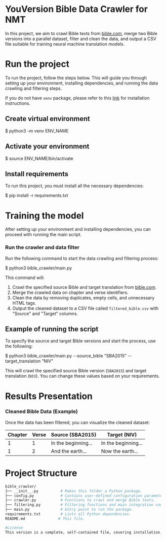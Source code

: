 # YouVersion Bible Data Crawler for NMT #

In this project, we aim to crawl Bible texts from [bible.com](https://www.bible.com/bible/), merge two Bible versions into a parallel dataset, filter and clean the data, and output a CSV file suitable for training neural machine translation models. </br>

# Run the project #

To run the project, follow the steps below. This will guide you through setting up your environment, installing dependencies, and running the data crawling and filtering steps.

If you do not have `venv` package, please refer to this [link](https://linuxize.com/post/how-to-create-python-virtual-environments-on-ubuntu-18-04/) for installation instructions.

## Create virtual environment ##
$ python3 -m venv ENV_NAME
## Activate your environment ##
$ source ENV_NAME/bin/activate


## Install requirements ##

To run this project, you must install all the necessary dependencies:

$ pip install -r requirements.txt

# Training the model #

After setting up your environment and installing dependencies, you can proceed with running the main script.

### Run the crawler and data filter ##

Run the following command to start the data crawling and filtering process:

$ python3 bible_crawler/main.py


This command will:

1. Crawl the specified source Bible and target translation from [bible.com](https://www.bible.com/bible/).
2. Merge the crawled data on chapter and verse identifiers.
3. Clean the data by removing duplicates, empty cells, and unnecessary HTML tags.
4. Output the cleaned dataset to a CSV file called `filtered_bible.csv` with "Source" and "Target" columns.

## Example of running the script ##

To specify the source and target Bible versions and start the process, use the following:

$ python3 bible_crawler/main.py --source_bible "SBA2015" --target_translation "NIV"


This will crawl the specified source Bible version (`SBA2015`) and target translation (`NIV`). You can change these values based on your requirements.

# Results Presentation #

### Cleaned Bible Data (Example) ###

Once the data has been filtered, you can visualize the cleaned dataset:

| Chapter | Verse | Source (SBA2015)  | Target (NIV) |
|---------|-------|-------------------|--------------|
| 1       | 1     | In the beginning...| In the beginning...|
| 1       | 2     | And the earth...   | Now the earth...|

# Project Structure

```bash
bible_crawler/
├── __init__.py          # Makes this folder a Python package.
├── config.py            # Contains user-defined configuration parameters.
├── crawler.py           # Functions to crawl and merge Bible texts.
├── filtering.py         # Filtering functions and main integration code.
├── main.py              # Entry point to run the package.
requirements.txt         # Lists all Python dependencies.
README.md               # This file.

#License
This version is a complete, self-contained file, covering installation, usage, results, and project structure.


